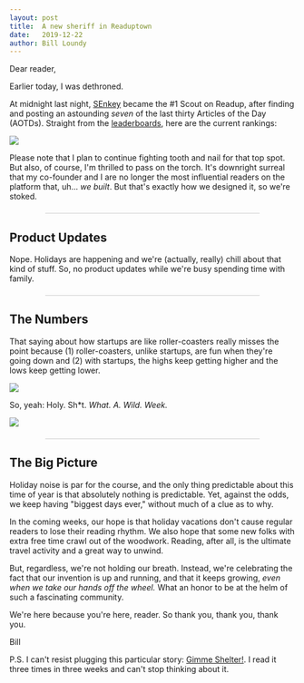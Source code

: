 ```yaml
---
layout: post
title:  A new sheriff in Readuptown
date:   2019-12-22
author: Bill Loundy
---
```

<p>
    Dear reader,
</p>
<p>
    Earlier today, I was dethroned.
</p>
<p>
    At midnight last night, <a href="https://readup.com/@SEnkey">SEnkey</a> became the #1 Scout on Readup, after finding and posting an astounding <em>seven</em> of the last thirty Articles of the Day (AOTDs). Straight from the <a href="https://readup.com/leaderboards">leaderboards</a>, here are the current rankings: 
</p>
<p>
    <img src="https://blog.readup.com/pics/senkey.png" style="display:block;margin:0 auto;max-width:100%;"> 
</p>
<p>
    Please note that I plan to continue fighting tooth and nail for that top spot. But also, of course, I'm thrilled to pass on the torch. It's downright surreal that my co-founder and I are no longer the most influential readers on the platform that, uh... <em>we built</em>. But that's exactly how we designed it, so we're stoked.
</p>
<div style="width:75%;margin:1.5em auto;border-bottom:1px solid #ccc;"></div>
<h2>
    Product Updates
</h2>
<p>
    Nope. Holidays are happening and we're (actually, really) chill about that kind of stuff. So, no product updates while we're busy spending time with family.
</p>
<div style="width:75%;margin:1.5em auto;border-bottom:1px solid #ccc;"></div>
<h2>
    The Numbers
</h2>
<p>
    That saying about how startups are like roller-coasters really misses the point because (1) roller-coasters, unlike startups, are fun when they're going down and (2) with startups, the highs keep getting higher and the lows keep getting lower. 
</p>
<p>
    <img src="https://blog.readup.com/pics/tdcc.png" style="display:block;margin:0 auto;max-width:100%;"> 
</p>
<p>
    So, yeah: Holy. Sh*t. <em>What. A. Wild. Week.</em>
</p>
<p>
    <img src="https://blog.readup.com/pics/darr.png" style="display:block;margin:0 auto;max-width:100%;"> 
</p>
<div style="width:75%;margin:1.5em auto;border-bottom:1px solid #ccc;"></div>
<h2>
    The Big Picture
</h2>
<p>
    Holiday noise is par for the course, and the only thing predictable about this time of year is that absolutely nothing is predictable. Yet, against the odds, we keep having "biggest days ever," without much of a clue as to why.
</p>
<p>
    In the coming weeks, our hope is that holiday vacations don't cause regular readers to lose their reading rhythm. We also hope that some new folks with extra free time crawl out of the woodwork. Reading, after all, is the ultimate travel activity and a great way to unwind.
</p>
<p>
    But, regardless, we're not holding our breath. Instead, we're celebrating the fact that our invention is up and running, and that it keeps growing, <em>even when we take our hands off the wheel.</em> What an honor to be at the helm of such a fascinating community.
</p>
<p>
    We're here because you're here, reader. So thank you, thank you, thank you.   
</p>
<p>
    Bill
</p>
<p>
P.S. I can't resist plugging this particular story: <a href="https://readup.com/read/harpersorg/letter-from-california-gimme-shelter-by-wes-enzinna--harpers-magazine">Gimme Shelter!</a>. I read it three times in three weeks and can't stop thinking about it.
</p>